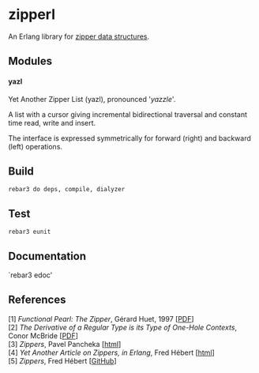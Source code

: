 # zipperl

An Erlang library for [zipper data structures](http://en.wikipedia.org/wiki/Zipper_%28data_structure%29).

## Modules

#### yazl 

Yet Another Zipper List (yazl), pronounced '_yazzle_'.

A list with a cursor giving incremental bidirectional traversal and constant time read, write and insert. 

The interface is expressed symmetrically for forward (right) and backward (left) operations. 

## Build

`rebar3 do deps, compile, dialyzer`

## Test

`rebar3 eunit`    

## Documentation

`rebar3 edoc'

## References

\[1\] _Functional Pearl: The Zipper_, Gérard Huet, 1997 \[[PDF](http://yquem.inria.fr/~huet/PUBLIC/zip.pdf)\]    
\[2\] _The Derivative of a Regular Type is its Type of One-Hole Contexts_, Conor McBride \[[PDF](http://strictlypositive.org/diff.pdf)\]    
\[3\] _Zippers_, Pavel Pancheka \[[html](https://pavpanchekha.com/blog/zippers/huet.html)\]    
\[4\] _Yet Another Article on Zippers, in Erlang_, Fred Hébert \[[html](http://ferd.ca/yet-another-article-on-zippers.html)\]    
\[5\] _Zippers_, Fred Hébert \[[GitHub](https://github.com/ferd/zippers)\]



